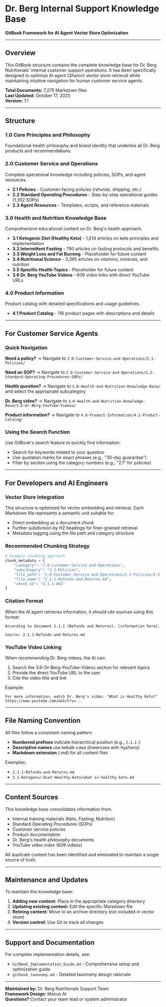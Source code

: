 # Dr. Berg Internal Support Knowledge Base

**GitBook Framework for AI Agent Vector Store Optimization**

---

## Overview

This GitBook structure contains the complete knowledge base for Dr. Berg Nutritionals' internal customer support operations. It has been specifically designed to optimize AI agent (Sharon) vector store retrieval while maintaining intuitive navigation for human customer service agents.

**Total Documents:** 7,275 Markdown files  
**Last Updated:** October 17, 2025  
**Version:** 1.1

---

## Structure

### 1.0 Core Principles and Philosophy
Foundational health philosophy and brand identity that underlies all Dr. Berg products and recommendations.

### 2.0 Customer Service and Operations
Complete operational knowledge including policies, SOPs, and agent resources.
- **2.1 Policies** - Customer-facing policies (refunds, shipping, etc.)
- **2.2 Standard Operating Procedures** - Step-by-step operational guides (1,352 SOPs)
- **2.3 Agent Resources** - Templates, scripts, and reference materials

### 3.0 Health and Nutrition Knowledge Base
Comprehensive educational content on Dr. Berg's health approach.
- **3.1 Ketogenic Diet (Healthy Keto)** - 1,014 articles on keto principles and implementation
- **3.2 Intermittent Fasting** - 790 articles on fasting protocols and benefits
- **3.3 Weight Loss and Fat Burning** - Placeholder for future content
- **3.4 Nutritional Science** - 3,395 articles on vitamins, minerals, and nutrition
- **3.5 Specific Health Topics** - Placeholder for future content
- **3.6 Dr. Berg YouTube Videos** - 609 video links with direct YouTube URLs

### 4.0 Product Information
Product catalog with detailed specifications and usage guidelines.
- **4.1 Product Catalog** - 116 product pages with descriptions and details



---

## For Customer Service Agents

### Quick Navigation

**Need a policy?** → Navigate to `2.0-Customer-Service-and-Operations/2.1-Policies/`

**Need an SOP?** → Navigate to `2.0-Customer-Service-and-Operations/2.2-Standard-Operating-Procedures-SOPs/`

**Health question?** → Navigate to `3.0-Health-and-Nutrition-Knowledge-Base/` and select the appropriate subcategory

**Dr. Berg video?** → Navigate to `3.0-Health-and-Nutrition-Knowledge-Base/3.6-Dr-Berg-YouTube-Videos/`

**Product information?** → Navigate to `4.0-Product-Information/4.1-Product-Catalog/`

### Using the Search Function

Use GitBook's search feature to quickly find information:
- Search for keywords related to your question
- Use quotation marks for exact phrases (e.g., "30-day guarantee")
- Filter by section using the category numbers (e.g., "2.1" for policies)

---

## For Developers and AI Engineers

### Vector Store Integration

This structure is optimized for vector embedding and retrieval. Each Markdown file represents a semantic unit suitable for:
- Direct embedding as a document chunk
- Further subdivision by H2 headings for finer-grained retrieval
- Metadata tagging using the file path and category structure

### Recommended Chunking Strategy

```python
# Example chunking approach
chunk_metadata = {
    "category": "2.0-Customer-Service-and-Operations",
    "subcategory": "2.1-Policies",
    "file_path": "2.0-Customer-Service-and-Operations/2.1-Policies/2.1.1-Refunds-and-Returns.md",
    "file_name": "2.1.1-Refunds-and-Returns.md",
    "chunk_id": "2.1.1-001"
}
```

### Citation Format

When the AI agent retrieves information, it should cite sources using this format:

```
According to document 2.1.1 (Refunds and Returns), [information here].

Source: 2.1.1-Refunds-and-Returns.md
```

### YouTube Video Linking

When recommending Dr. Berg videos, the AI can:
1. Search the 3.6-Dr-Berg-YouTube-Videos section for relevant topics
2. Provide the direct YouTube URL to the user
3. Cite the video title and link

Example:
```
For more information, watch Dr. Berg's video: "What is Healthy Keto?"
https://www.youtube.com/watch?v=...
```

---

## File Naming Convention

All files follow a consistent naming pattern:
- **Numbered prefixes** indicate hierarchical position (e.g., `2.1.1-`)
- **Descriptive names** use kebab-case (lowercase with hyphens)
- **Markdown extension** (.md) for all content files

Examples:
- `2.1.1-Refunds-and-Returns.md`
- `3.1-Ketogenic-Diet-Healthy-Keto/what-is-healthy-keto.md`

---

## Content Sources

This knowledge base consolidates information from:
- Internal training materials (Keto, Fasting, Nutrition)
- Standard Operating Procedures (SOPs)
- Customer service policies
- Product documentation
- Dr. Berg's health philosophy documents
- YouTube video index (609 videos)

All duplicate content has been identified and eliminated to maintain a single source of truth.

---

## Maintenance and Updates

To maintain this knowledge base:

1. **Adding new content:** Place in the appropriate category directory
2. **Updating existing content:** Edit the specific Markdown file
3. **Retiring content:** Move to an archive directory (not included in vector store)
4. **Version control:** Use Git to track all changes

---

## Support and Documentation

For complete implementation details, see:
- `GitBook_Implementation_Guide.md` - Comprehensive setup and optimization guide
- `gitbook_taxonomy.md` - Detailed taxonomy design rationale

---

**Maintained by:** Dr. Berg Nutritionals Support Team  
**Framework Design:** Manus AI  
**Questions?** Contact your team lead or system administrator
